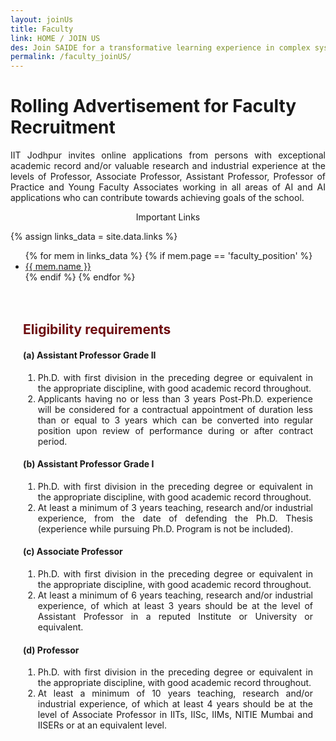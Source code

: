 ```yaml
---
layout: joinUs
title: Faculty
link: HOME / JOIN US
des: Join SAIDE for a transformative learning experience in complex systems science.
permalink: /faculty_joinUS/
---
```




<div id="parent-box">
<div class="general-section">
<h1>Rolling Advertisement for Faculty Recruitment</h1>
<div class="row">
<div class="col-md-8">
<p style="text-align: justify;">IIT Jodhpur invites online applications from persons with exceptional academic record and/or valuable
research and industrial experience at the levels of Professor, Associate Professor, Assistant Professor,
Professor of Practice and Young Faculty Associates working in all areas of AI and AI applications who can
contribute towards achieving goals of the school. </p>
   
</div>
<div class="col-md-4">
<div class="side-content">
<div class="share">
<p class="sign-up" style="text-align: center;"><i class="fa-regular fa-hand-point-right"></i> Important Links</p>
{% assign links_data = site.data.links %}
<ul class="side-news">
  {% for mem in links_data %}
    {% if mem.page == 'faculty_position' %}
      <li><a href="{{ mem.url }}" target="_blank" id="links">{{ mem.name }}</a></li>
    {% endif %}
  {% endfor %}
</ul>
</div>
</div>
</div>
</div>
</div>

<div style="padding: 20px;">
<h2 id="subheading" style="color: #6e0d10;">Eligibility requirements</h2>

   
   
<h4>(a) Assistant Professor Grade II</h4>
<ol>
<li style="text-align: justify;">Ph.D. with first division in the preceding degree or equivalent in the appropriate discipline, with good
academic record throughout.</li>
<li style="text-align: justify;">Applicants having no or less than 3 years Post-Ph.D. experience will be considered for a contractual
appointment of duration less than or equal to 3 years which can be converted into regular position
upon review of performance during or after contract period.</li>
</ol>
<h4>(b) Assistant Professor Grade I</h4>
<ol>
<li style="text-align: justify;">Ph.D. with first division in the preceding degree or equivalent in the appropriate discipline, with good
academic record throughout.</li>
<li style="text-align: justify;">At least a minimum of 3 years teaching, research and/or industrial experience, from the date of
defending the Ph.D. Thesis (experience while pursuing Ph.D. Program is not be included).</li>
</ol>
   
<h4>(c) Associate Professor</h4>
<ol>
<li style="text-align: justify;">Ph.D. with first division in the preceding degree or equivalent in the appropriate discipline, with good
academic record throughout.</li>
<li style="text-align: justify;">At least a minimum of 6 years teaching, research and/or industrial experience, of which at least 3
years should be at the level of Assistant Professor in a reputed Institute or University or equivalent.
</li>
</ol>
<h4>(d) Professor</h4>
<ol>
<li style="text-align: justify;">Ph.D. with first division in the preceding degree or equivalent in the appropriate discipline, with good
academic record throughout.</li>
<li style="text-align: justify;">At least a minimum of 10 years teaching, research and/or industrial experience, of which at least 4
years should be at the level of Associate Professor in IITs, IISc, IIMs, NITIE Mumbai and IISERs or at
an
equivalent level.</li>
</ol>
   
</div>
</div>

<style>
  /* page-banner image */
.background-about{
  background-image: url("{{ site.baseurl }}/images/FacultyPositions.png");
}
</style>
